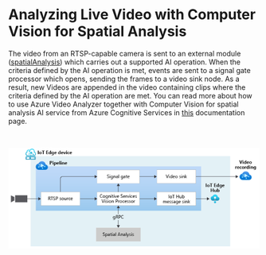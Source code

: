 # Analyzing Live Video with Computer Vision for Spatial Analysis

The video from an RTSP-capable camera is sent to an external module ([spatialAnalysis](https://docs.microsoft.com/azure/cognitive-services/computer-vision/spatial-analysis-operations)) which carries out a supported AI operation. When the criteria defined by the AI operation is met, events are sent to a signal gate processor which opens, sending the frames to a video sink node. As a result, new Videos are appended in the video containing clips where the criteria defined by the AI operation are met. You can read more about how to use Azure Video Analyzer together with Computer Vision for spatial analysis AI service from Azure Cognitive Services in [this](https://aka.ms/ava-spatial-analysis) documentation page.

<br>
<p align="center">
  <img src="./topology.png" title="Analyzing Live Video with Computer Vision for Spatial Analysis"/>
</p>
<br>
